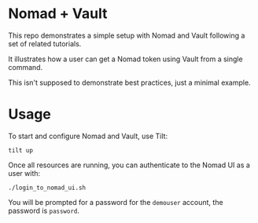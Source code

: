 # Nomad + Vault

This repo demonstrates a simple setup with Nomad and Vault following a set of related tutorials.

It illustrates how a user can get a Nomad token using Vault from a single command.

This isn't supposed to demonstrate best practices, just a minimal example.

# Usage

To start and configure Nomad and Vault, use Tilt:

```
tilt up
```

Once all resources are running, you can authenticate to the Nomad UI as a user with:

```
./login_to_nomad_ui.sh
```

You will be prompted for a password for the `demouser` account, the password is `password`.
